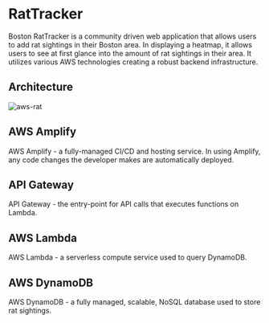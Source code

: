 # RatTracker
Boston RatTracker is a community driven web application that allows users to add rat sightings in their Boston area. In displaying a heatmap, it allows users to see at first glance into the amount of rat sightings in their area. It utilizes various AWS technologies creating a robust backend infrastructure. 

## Architecture
![aws-rat](https://github.com/boydlm/RatTracker/assets/114845124/91b71a12-5548-44ac-9070-92fa6343a214)

## AWS Amplify 
AWS Amplify - a fully-managed CI/CD and hosting service. In using Amplify, any code changes the developer makes are automatically deployed. 

## API Gateway 
API Gateway - the entry-point for API calls that executes functions on Lambda. 

## AWS Lambda
AWS Lambda - a serverless compute service used to query DynamoDB. 

## AWS DynamoDB 
AWS DynamoDB - a fully managed, scalable, NoSQL database used to store rat sightings. 